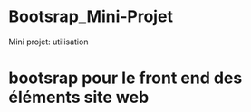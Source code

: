 # Bootsrap_Mini-Projet
Mini projet: utilisation 
# bootsrap pour le front end des éléments site web 

